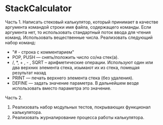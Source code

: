 # StackCalculator
Часть 1. 
Написать стековый калькулятор, который принимает в качестве аргумента командой строки имя файла, содержащего команды. Если аргумента нет, то использовать стандартный поток ввода для чтения команд. Использовать вещественные числа.
Реализовать следующий набор команд:
- "# - строка с комментарием"
- POP, PUSH — снять/положить число со/на стек(а).
- /, *,  + , - , SQRT – арифметические операции. Используют один или два верхних элемента стека, изымают их из стека, помещая результат назад 
- PRINT — печать верхнего элемента стека (без удаления).
- DEFINE — задать значение параметра. В дальнейшем везде использовать вместо параметра это значение.

Часть 2.
1. Реализовать набор модульных тестов, покрывающих функционал калькулятора.
2. Реализовать журналирование процесса работы калькулятора.
